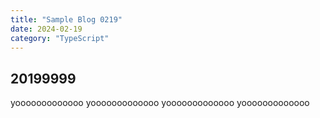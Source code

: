 ```yaml
---
title: "Sample Blog 0219"
date: 2024-02-19
category: "TypeScript"
---
```


## 20199999
yooooooooooooo
yooooooooooooo
yooooooooooooo
yooooooooooooo